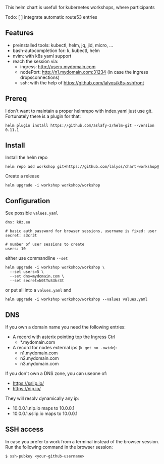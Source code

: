
This helm chart is usefull for kubernetes workshops, where participants

Todo:
[ ] integrate automatic route53 entries

## Features

- preinstalled tools: kubectl, helm, jq, jid, micro, ...
- bash-autocompletion for: k, kubectl, helm
- nvim: with k8s yaml support
- reach the session via:
  - ingress: http://userx.mydomain.com
  - nodePort: http://n1.mydomain.com:31234 (in case the ingress dropsconnections)
  - ssh: with the help of https://github.com/lalyos/k8s-sshfront

## Prereq

I don't want to maintain a proper helmrepo with index.yaml just use git.
Fortunately there is a plugin for that:
```
helm plugin install https://github.com/aslafy-z/helm-git --version 0.11.1
```

## Install

Install the helm repo
```
helm repo add workshop git+https://github.com/lalyos/chart-workshop@
```

Create a release
```
helm upgrade -i workshop workshop/workshop
```

## Configuration

See possible `values.yaml`
```
dns: k8z.eu

# basic auth password for browser sessions, username is fixed: user
secret: s3cr3t

# number of user sessions to create
users: 10
```

either use commandline `--set`
```
helm upgrade -i workshop workshop/workshop \
  --set users=5 \
  --set dns=mydomain.com \
  --set secret=N0tTuS3kr3t
```

or put all into a `values.yaml` and
```
helm upgrade -i workshop workshop/workshop --values values.yaml
```

## DNS

If you own a domain name you need the following entries:
- A record with asterix pointing top the Ingress Ctrl
  - *.mydomain.com
- A record for nodes external ips (`k get no -owide`):
  - n1.mydomain.com
  - n2.mydomain.com
  - n3.mydomain.com

If you don't own a DNS zone, you can useone of:
- https://sslip.io/
- https://nip.io/

They will resolv dynamically any ip:
- 10.0.0.1.nip.io maps to 10.0.0.1
- 10.0.0.1.sslip.io maps to 10.0.0.1


## SSH access

In case you prefer to work from a terminal instead of the browser session.
Run the following command in the browser session:
```
$ ssh-pubkey <your-github-username>
```